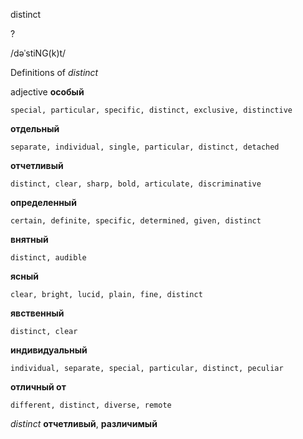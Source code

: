 distinct

?

/dəˈstiNG(k)t/

Definitions of _distinct_

adjective
**особый**

    special, particular, specific, distinct, exclusive, distinctive
**отдельный**

    separate, individual, single, particular, distinct, detached
**отчетливый**

    distinct, clear, sharp, bold, articulate, discriminative
**определенный**

    certain, definite, specific, determined, given, distinct
**внятный**

    distinct, audible
**ясный**

    clear, bright, lucid, plain, fine, distinct
**явственный**

    distinct, clear
**индивидуальный**

    individual, separate, special, particular, distinct, peculiar
**отличный от**

    different, distinct, diverse, remote

_distinct_
**отчетливый**, **различимый**
